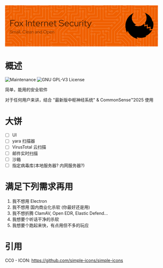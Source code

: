 ![HeadIMG](/HEAD.png)

# 概述

![Maintenance](https://img.shields.io/badge/Maintained%3F-yes-green.svg?style=flat-square)
![GNU GPL-V3 License](https://img.shields.io/badge/%20license-GNU%20GPL%20v3-brightgreen.svg?style=flat-square)

简单，能用的安全软件

对于任何用户来讲，结合 "最新版中枢神经系统" & CommonSense™2025 使用

# 大饼

- [ ] UI
- [ ] yara 扫描器
- [ ] VirusTotal 云扫描
- [ ] 邮件实时扫描
- [ ] 沙箱
- [ ] 指定病毒库(本地服务器? 内网服务器?)

# 满足下列需求再用

1. 我不想用 Electron
2. 我不想用 国内商业化杀软 (你最好还是用)
3. 我不想折腾 ClamAV, Open EDR, Elastic Defend...
4. 我想要个听话干净的杀软
5. 我想要个跑起来快，有点用但不多的玩应

# 引用

CC0 - ICON: https://github.com/simple-icons/simple-icons
